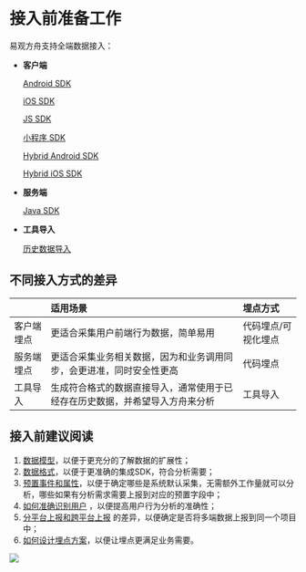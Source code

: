 # 接入前准备工作

易观方舟支持全端数据接入：

* **客户端**

  [Android SDK](../sdk/sdk-android.md)

  [iOS SDK](../sdk/sdk-ios.md)

  [JS SDK](../sdk/sdk-js.md)

  [小程序 SDK](../sdk/sdk-wx.md)

  [Hybrid Android SDK](../sdk/sdk-hybrid-android.md)

  [Hybrid iOS SDK](../sdk/sdk-hybrid-ios.md)

* **服务端**

  [Java SDK](../sdk/sdk-java.md)

* **工具导入**

  [历史数据导入](../tool-import.md)

## 不同接入方式的差异

|  | 适用场景 | 埋点方式 |
| :--- | :--- | :--- |
| 客户端埋点 | 更适合采集用户前端行为数据，简单易用 | 代码埋点/可视化埋点 |
| 服务端埋点 | 更适合采集业务相关数据，因为和业务调用同步，会更进准，同时安全性更高 | 代码埋点 |
| 工具导入 | 生成符合格式的数据直接导入，通常使用于已经存在历史数据，并希望导入方舟来分析 | 工具导入 |

## 接入前建议阅读

1. [数据模型](integration-data-model.md)，以便于更充分的了解数据的扩展性；
2. [数据格式](integration-data-type.md)，以便于更准确的集成SDK，符合分析需要；
3. [预置事件和属性](integration-default-data.md)，以便于确定哪些是系统默认采集，无需额外工作量就可以分析，哪些如果有分析需求需要上报到对应的预置字段中；
4. [如何准确识别用户](integration-user-identify.md) ，以便提高用户行为分析的准确性；
5. [分平台上报和跨平台上报](integration-cross-platform.md) 的差异，以便确定是否将多端数据上报到同一个项目中；
6. [如何设计埋点方案](integration-tracking-plan.md)，以便让埋点更满足业务需要。

[![ ](https://imguserradar.analysys.cn/fangzhou/img/2019/01/201901151711159657.jpeg)](https://ark.analysys.cn/view/sign/signup.html?campaign_id=2111486795&utm_campaign=文档注册&utm_medium=自媒体&utm_source=文档&utm_content=&utm_term=)


